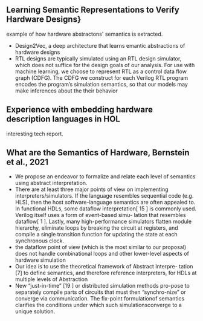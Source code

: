 
## Learning Semantic Representations to Verify Hardware Designs}

example of how hardware abstractons' semantics is extracted.

- Design2Vec, a deep architecture that learns emantic abstractions of hardware designs
- RTL designs are typically simulated using an RTL design simulator, which does not suffice for the design goals of our analysis. For use with machine learning, we choose to represent RTL as a control data flow graph (CDFG). The CDFG we construct for each Verilog RTL program encodes the program’s simulation semantics, so that our models may make inferences about the their behavior

## Experience with embedding hardware description languages in HOL

interesting tech report. 

## What are the Semantics of Hardware, Bernstein et al., 2021
- We propose an endeavor to formalize and relate each level of semantics using abstract interpretation.
- There are at least three major points of view on implementing interpreters/simulators. If the language resembles sequential code (e.g. HLS), then the host software-language semantics are often appealed to. In functional HDLs, some dataflow interpretation[ 15 ] is commonly used. Verilog itself uses a form of event-based simu- lation that resembles dataflow[ 1 ]. Lastly, many high-performance simulators flatten module hierarchy, eliminate loops by breaking the circuit at registers, and compile a single transition function for updating the state at each synchronous clock.
- the dataflow point of view (which is the most similar to our proposal) does not handle combinational loops and other lower-level aspects of hardware simulation
- Our idea is to use the theoretical framework of Abstract Interpre- tation [7] to define semantics, and therefore reference interpreters, for HDLs at multiple levels of Abstraction
- New “just-in-time” [19 ] or distributed simulation methods pro-pose to separately compile parts of circuits that must then “synchro-nize” or converge via communication. The fix-point formulationof semantics clarifies the conditions under which such simulationsconverge to a unique solution.
